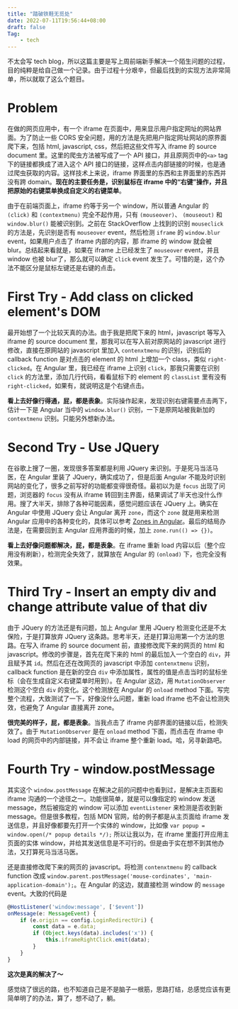 ```yaml
---
title: "踏破铁鞋无觅处"
date: 2022-07-11T19:56:44+08:00
draft: false
Tag: 
    - tech
---
```


不太会写 tech blog，所以这篇主要是写上周前端新手解决一个陌生问题的过程，目的纯粹是给自己做一个记录。由于过程十分艰辛，但最后找到的实现方法非常简单，所以就取了这么个题目。

# Problem

在做的网页应用中，有一个 iframe 在页面中，用来显示用户指定网址的网站界面。为了防止一些 CORS 安全问题，用的方法是先把用户指定网址网站的原界面爬下来，包括 html, javascript, css，然后把这些文件写入 iframe 的 source document 里。这里的爬虫方法被写成了一个 API 接口，并且原网页中的`<a>` tag 下的链接都换成了进入这个 API 接口的链接，这样点击内部链接的时候，也是通过爬虫获取的内容。这样技术上来说，iframe 界面里的东西和主界面里的东西并没有跨 domain。**现在的主要任务是，识别鼠标在 iframe 中的“右键”操作，并且把原始的右键菜单换成自定义的右键菜单**。

由于在前端页面上，iframe 约等于另一个 window，所以普通 Angular 的 `(click)` 和 `(contextmenu)` 完全不起作用，只有 `(mouseover)`、 `(mouseout)` 和 `window.blur()` 能被识别到。之前在 StackOverflow 上找到的识别 `mouseclick` 的方法是，先识别是否有 `mouseover` event，然后检测 `iframe` 的 `window.blur` event，如果用户点击了 iframe 内部的内容，那 iframe 的 window 就会被 blur。总结起来看就是，如果在 iframe 上已经发生了 `mouseover` event，并且 window 也被 blur了，那么就可以确定 `click`  event 发生了。可惜的是，这个办法不能区分是鼠标左键还是右键的点击。

# First Try - Add class on clicked element's DOM

最开始想了一个比较天真的办法。由于我是把爬下来的 html，javascript 等写入 iframe 的 source document 里，那我可以在写入前对原网站的 javascript 进行修改，直接在原网站的 javascript 里加入 `contenxtmenu` 的识别，识别后的 callback function 是对点击的 element 的 html 上增加一个 class，类似 `right-clicked`。在 Angular 里，我已经在 iframe 上识别 `click`，那我只需要在识别 `click` 的方法里，添加几行代码，看看鼠标下的 element 的 `classList` 里有没有 `right-clicked`，如果有，就说明这是个右键点击。

**看上去好像行得通，屁，都是表象**。实际操作起来，发现识别右键需要点击两下，估计一下是 Angular 当中的 `window.blur()` 识别，一下是原网站被我新加的 `contextmenu` 识别。只能另外想新办法。

# Second Try - Use JQuery

在谷歌上搜了一圈，发现很多答案都是利用 JQuery 来识别。于是死马当活马医，在 Angular 里装了 JQuery，确实成功了，但是后面 Angular 不能及时识别网站的变化了，很多之前写好的功能都变得很奇怪。最初以为是 `focus` 出现了问题，浏览器的 `focus` 没有从 iframe 转回到主界面，结果调试了半天也没什么作用。搜了大半天，排除了各种可能因素，感觉问题应该在 JQuery 上。确实在 Angular 中使用 JQuery 会让 Angular 离开 `zone`，而这个 `zone` 就是用来检测 Angular 应用中的各种变化的，具体可以参考 [Zones in Angular](https://blog.thoughtram.io/angular/2016/02/01/zones-in-angular-2.html)。最后的结局办法是，在需要回到主 Angular 应用界面的时候，加上 `zone.run(() => {})`。

**看上去好像问题都解决，屁，都是表象**。在 iframe 重新 load 内容以后（整个应用没有刷新），检测完全失效了，就算放在 Angular 的 `(onload)` 下，也完全没有效果。

# Third Try - Insert an empty div and change attribute value of that div

由于 JQuery 的方法还是有问题，加上 Angular 里用 JQuery 检测变化还是不太保险，于是打算放弃 JQuery 这条路。思考半天，还是打算沿用第一个方法的思路。在写入 iframe 的 source document 前，直接修改爬下来的网页的 html 和 javascript。修改的步骤是，首先在爬下来的 html 的最后加入一个空白的 `div`，并且赋予其 `id`。然后在还在改网页的 javascript 中添加 `contenxtmenu` 识别，callback function 是在新的空白 `div` 中添加属性，属性的值是点击当时的鼠标坐标（会在生成自定义右键菜单时用到）。在 Angular 这边，用 `MutationObserver` 检测这个空白 `div` 的变化。这个检测放在 Angular 的 `onload` method 下面。写完整个流程，大致测试了一下，好像没什么问题，重新 load iframe 也不会让检测失效，也避免了 Angular 直接离开 zone。

**很完美的样子，屁，都是表象**。当我点击了 iframe 内部界面的链接以后，检测失效了。由于 `MutationObserver` 是在 `onload` method 下面，而点击在 iframe 中 load 的网页中的内部链接，并不会让 iframe 整个重新 load。哈，另寻新路吧。 

# Fourth Try - window.postMessage

其实这个 `window.postMessage` 在解决之前的问题中也看到过，是解决主页面和 iframe 沟通的一个途径之一。功能很简单，就是可以像指定的 window 发送 message，然后被指定的 window 可以添加 `eventListener` 来检测是否收到新 message。但是很多教程，包括 MDN 官网，给的例子都是从主页面给 iframe 发送信息，并且好像都要先打开一个实体的 window，比如像 `var popup = window.open(/* popup details */);` 所以让我以为，在 iframe 里面打开应用主页面的实体 window，并给其发送信息是不可行的。但是由于实在想不到其他办法，又打算死马当活马医。

还是直接修改爬下来的网页的 javascript。将检测 `contenxtmenu` 的 callback function 改成 `window.parent.postMessage('mouse-cordinates', 'main-application-domain');`。在 Angular 的这边，就直接检测 window 的 `message` event。大致的代码是

```javascript
@HostListener('window:message', ['$event'])
onMessage(e: MessageEvent) {
    if (e.origin == config.LoginRedirectUri) {
        const data = e.data;
        if (Object.keys(data).includes('x')) {
            this.iframeRightClick.emit(data);
        }
    }
}
```
**这次是真的解决了～**

感觉绕了很远的路，也不知道自己是不是脑子一根筋，思路打结，总感觉应该有更简单明了的办法，算了，想不动了，躺。